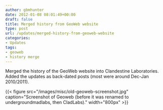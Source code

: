 ```yaml
---
author: gbmhunter
date: 2012-01-08 08:01:49+00:00
draft: false
title: Merged history from GeoWeb website
type: post
url: /updates/merged-history-from-geoweb-website
categories:
- Updates
tags:
- geoweb
- history merge
---
```


Merged the history of the GeoWeb website into Clandestine Laboratories. Added the updates as back-dated posts (most were around Dec-Jan 2010/2011).

{{< figure src="/images/misc/old-geoweb-screenshot.jpg" caption="Screenshot of Geoweb (before it was renamed to undergroundmadlabs, then CladLabs)."  width="800px" >}}

